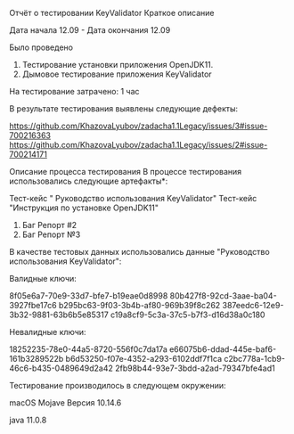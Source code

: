 Отчёт о тестировании KeyValidator
Краткое описание

Дата начала 12.09 - Дата окончания 12.09

Было проведено 
1. Тестирование установки приложения OpenJDK11.
1. Дымовое тестирование приложения KeyValidator

На тестирование затрачено: 1 час

В результате тестирования выявлены следующие дефекты:

https://github.com/KhazovaLyubov/zadacha1.1Legacy/issues/3#issue-700216363
https://github.com/KhazovaLyubov/zadacha1.1Legacy/issues/2#issue-700214171

Описание процесса тестирования
В процессе тестирования использовались следующие артефакты*:

Тест-кейс " Руководство использования KeyValidator"
Тест-кейс "Инструкция по установке OpenJDK11"
1. Баг Репорт #2
1. Баг Репорт №3


В качестве тестовых данных использовались данные "Руководство использования KeyValidator":

Валидные ключи:

8f05e6a7-70e9-33d7-bfe7-b19eae0d8998
80b427f8-92cd-3aae-ba04-3927fbe17c6
b295bc63-9f03-3b4b-af80-969b39f8c262
387eedc6-12e9-3b32-9881-63b6b5e85317
c19a8cf9-5c3a-37c5-b7f3-d16d38a0c180

Невалидные ключи:

18252235-78e0-44a5-8720-556f0c7da17a
e66075b6-ddad-445e-baf6-161b3289522b
b6d53250-f07e-4352-a293-6102ddf7f1ca
c2bc778a-1cb9-46c6-b435-0489649d2a42
2fb98b44-93e7-3bdd-a2ad-79347bfe4ad1

Тестирование производилось в следующем окружении:

macOS Mojave Версия 10.14.6

java 11.0.8